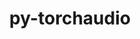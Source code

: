 ---
title: "py-torchaudio"
layout: cache
categories: [package, develop]
meta: {"versions": ["0.13.0", "0.13.1", "0.4.0", "2.0.1", "2.0.2"], "compilers": ["apple-clang@=14.0.0", "gcc@=11.3.0", "gcc@=7.3.1"], "oss": ["amzn2", "ubuntu22.04", "ventura"], "platforms": ["darwin", "linux"], "targets": ["aarch64", "ivybridge", "x86_64_v3", "x86_64_v4"], "stacks": ["ml-darwin-aarch64-mps", "ml-linux-x86_64-cpu", "ml-linux-x86_64-cuda", "root"], "num_specs": 99, "num_specs_by_stack": {"ml-darwin-aarch64-mps": 7, "root": 99, "ml-linux-x86_64-cpu": 29, "ml-linux-x86_64-cuda": 33}}
spec_details: [{"hash": "w42rygi5jsqlakm4fxs3my5dotcpapv6", "compiler": "apple-clang@=14.0.0", "versions": ["2.0.2"], "os": "ventura", "platform": "darwin", "target": "aarch64", "variants": ["build_system=python_pip"], "stacks": ["ml-darwin-aarch64-mps", "root"], "size": "-", "tarball": "https://binaries.spack.io/develop/build_cache/darwin-ventura-aarch64/apple-clang-14.0.0/py-torchaudio-2.0.2/darwin-ventura-aarch64-apple-clang-14.0.0-py-torchaudio-2.0.2-w42rygi5jsqlakm4fxs3my5dotcpapv6.spack"}, {"hash": "aqlf4jc7z5ttncfp44hhexuujib6w2b5", "compiler": "apple-clang@=14.0.0", "versions": ["2.0.2"], "os": "ventura", "platform": "darwin", "target": "aarch64", "variants": ["build_system=python_pip"], "stacks": ["ml-darwin-aarch64-mps", "root"], "size": "-", "tarball": "https://binaries.spack.io/develop/build_cache/darwin-ventura-aarch64/apple-clang-14.0.0/py-torchaudio-2.0.2/darwin-ventura-aarch64-apple-clang-14.0.0-py-torchaudio-2.0.2-aqlf4jc7z5ttncfp44hhexuujib6w2b5.spack"}, {"hash": "b5veknxq3tzdnpooaozzvat25mjduyq6", "compiler": "apple-clang@=14.0.0", "versions": ["2.0.2"], "os": "ventura", "platform": "darwin", "target": "aarch64", "variants": ["build_system=python_pip"], "stacks": ["ml-darwin-aarch64-mps", "root"], "size": "-", "tarball": "https://binaries.spack.io/develop/build_cache/darwin-ventura-aarch64/apple-clang-14.0.0/py-torchaudio-2.0.2/darwin-ventura-aarch64-apple-clang-14.0.0-py-torchaudio-2.0.2-b5veknxq3tzdnpooaozzvat25mjduyq6.spack"}, {"hash": "krt2zbmni6j6wpqp5spzi5haiotta6es", "compiler": "apple-clang@=14.0.0", "versions": ["2.0.2"], "os": "ventura", "platform": "darwin", "target": "aarch64", "variants": ["build_system=python_pip"], "stacks": ["ml-darwin-aarch64-mps", "root"], "size": "-", "tarball": "https://binaries.spack.io/develop/build_cache/darwin-ventura-aarch64/apple-clang-14.0.0/py-torchaudio-2.0.2/darwin-ventura-aarch64-apple-clang-14.0.0-py-torchaudio-2.0.2-krt2zbmni6j6wpqp5spzi5haiotta6es.spack"}, {"hash": "ojbc6vadtgobrqwrtwxp3kt3i752kjsd", "compiler": "apple-clang@=14.0.0", "versions": ["2.0.2"], "os": "ventura", "platform": "darwin", "target": "aarch64", "variants": ["build_system=python_pip"], "stacks": ["ml-darwin-aarch64-mps", "root"], "size": "-", "tarball": "https://binaries.spack.io/develop/build_cache/darwin-ventura-aarch64/apple-clang-14.0.0/py-torchaudio-2.0.2/darwin-ventura-aarch64-apple-clang-14.0.0-py-torchaudio-2.0.2-ojbc6vadtgobrqwrtwxp3kt3i752kjsd.spack"}, {"hash": "vrrmpkvdfvjknr7riedztpmx5p7mgbys", "compiler": "apple-clang@=14.0.0", "versions": ["2.0.2"], "os": "ventura", "platform": "darwin", "target": "aarch64", "variants": ["build_system=python_pip"], "stacks": ["ml-darwin-aarch64-mps", "root"], "size": "-", "tarball": "https://binaries.spack.io/develop/build_cache/darwin-ventura-aarch64/apple-clang-14.0.0/py-torchaudio-2.0.2/darwin-ventura-aarch64-apple-clang-14.0.0-py-torchaudio-2.0.2-vrrmpkvdfvjknr7riedztpmx5p7mgbys.spack"}, {"hash": "tins7nbdoqd4f2cj3bza4skjnitxqjrr", "compiler": "apple-clang@=14.0.0", "versions": ["2.0.2"], "os": "ventura", "platform": "darwin", "target": "aarch64", "variants": ["build_system=python_pip"], "stacks": ["ml-darwin-aarch64-mps", "root"], "size": "-", "tarball": "https://binaries.spack.io/develop/build_cache/darwin-ventura-aarch64/apple-clang-14.0.0/py-torchaudio-2.0.2/darwin-ventura-aarch64-apple-clang-14.0.0-py-torchaudio-2.0.2-tins7nbdoqd4f2cj3bza4skjnitxqjrr.spack"}, {"hash": "soe5bgd2hzmjauc7om5avamjcazuzt3h", "compiler": "gcc@=7.3.1", "versions": ["0.13.0"], "os": "amzn2", "platform": "linux", "target": "ivybridge", "variants": ["build_system=python_pip"], "stacks": ["root"], "size": "-", "tarball": "https://binaries.spack.io/develop/build_cache/linux-amzn2-ivybridge/gcc-7.3.1/py-torchaudio-0.13.0/linux-amzn2-ivybridge-gcc-7.3.1-py-torchaudio-0.13.0-soe5bgd2hzmjauc7om5avamjcazuzt3h.spack"}, {"hash": "thu23yobuerxe3akqiwohudbtdze5zd3", "compiler": "gcc@=7.3.1", "versions": ["0.13.1"], "os": "amzn2", "platform": "linux", "target": "ivybridge", "variants": ["build_system=python_pip"], "stacks": ["root"], "size": "-", "tarball": "https://binaries.spack.io/develop/build_cache/linux-amzn2-ivybridge/gcc-7.3.1/py-torchaudio-0.13.1/linux-amzn2-ivybridge-gcc-7.3.1-py-torchaudio-0.13.1-thu23yobuerxe3akqiwohudbtdze5zd3.spack"}, {"hash": "a6gzngpjhpzpihaibfklnjbwaod3yg3g", "compiler": "gcc@=7.3.1", "versions": ["0.13.1"], "os": "amzn2", "platform": "linux", "target": "ivybridge", "variants": ["build_system=python_pip"], "stacks": ["root"], "size": "-", "tarball": "https://binaries.spack.io/develop/build_cache/linux-amzn2-ivybridge/gcc-7.3.1/py-torchaudio-0.13.1/linux-amzn2-ivybridge-gcc-7.3.1-py-torchaudio-0.13.1-a6gzngpjhpzpihaibfklnjbwaod3yg3g.spack"}, {"hash": "t7ihdm33lveujdltguvuqc3nafudtixw", "compiler": "gcc@=7.3.1", "versions": ["0.13.0"], "os": "amzn2", "platform": "linux", "target": "ivybridge", "variants": ["build_system=python_pip"], "stacks": ["root"], "size": "-", "tarball": "https://binaries.spack.io/develop/build_cache/linux-amzn2-ivybridge/gcc-7.3.1/py-torchaudio-0.13.0/linux-amzn2-ivybridge-gcc-7.3.1-py-torchaudio-0.13.0-t7ihdm33lveujdltguvuqc3nafudtixw.spack"}, {"hash": "4gvr6omqjefmffishhajpguhxtsqurci", "compiler": "gcc@=7.3.1", "versions": ["0.13.0"], "os": "amzn2", "platform": "linux", "target": "ivybridge", "variants": ["build_system=python_pip"], "stacks": ["root"], "size": "-", "tarball": "https://binaries.spack.io/develop/build_cache/linux-amzn2-ivybridge/gcc-7.3.1/py-torchaudio-0.13.0/linux-amzn2-ivybridge-gcc-7.3.1-py-torchaudio-0.13.0-4gvr6omqjefmffishhajpguhxtsqurci.spack"}, {"hash": "i5nwjiviowcmbr76kgnsooyjzviurvzk", "compiler": "gcc@=7.3.1", "versions": ["0.13.1"], "os": "amzn2", "platform": "linux", "target": "ivybridge", "variants": ["build_system=python_pip"], "stacks": ["root"], "size": "-", "tarball": "https://binaries.spack.io/develop/build_cache/linux-amzn2-ivybridge/gcc-7.3.1/py-torchaudio-0.13.1/linux-amzn2-ivybridge-gcc-7.3.1-py-torchaudio-0.13.1-i5nwjiviowcmbr76kgnsooyjzviurvzk.spack"}, {"hash": "k3z5tgwjl2klojkukftl7d6f4urfzovk", "compiler": "gcc@=7.3.1", "versions": ["0.13.1"], "os": "amzn2", "platform": "linux", "target": "ivybridge", "variants": ["build_system=python_pip"], "stacks": ["root"], "size": "-", "tarball": "https://binaries.spack.io/develop/build_cache/linux-amzn2-ivybridge/gcc-7.3.1/py-torchaudio-0.13.1/linux-amzn2-ivybridge-gcc-7.3.1-py-torchaudio-0.13.1-k3z5tgwjl2klojkukftl7d6f4urfzovk.spack"}, {"hash": "jhit4dczuurixdnop2otyjenhtpcr2w7", "compiler": "gcc@=7.3.1", "versions": ["0.13.1"], "os": "amzn2", "platform": "linux", "target": "x86_64_v3", "variants": ["build_system=python_pip"], "stacks": ["root"], "size": "-", "tarball": "https://binaries.spack.io/develop/build_cache/linux-amzn2-x86_64_v3/gcc-7.3.1/py-torchaudio-0.13.1/linux-amzn2-x86_64_v3-gcc-7.3.1-py-torchaudio-0.13.1-jhit4dczuurixdnop2otyjenhtpcr2w7.spack"}, {"hash": "43xngxautbmveno2equnghqzgy2ffile", "compiler": "gcc@=7.3.1", "versions": ["0.4.0"], "os": "amzn2", "platform": "linux", "target": "x86_64_v3", "variants": ["build_system=python_pip"], "stacks": ["root"], "size": "-", "tarball": "https://binaries.spack.io/develop/build_cache/linux-amzn2-x86_64_v3/gcc-7.3.1/py-torchaudio-0.4.0/linux-amzn2-x86_64_v3-gcc-7.3.1-py-torchaudio-0.4.0-43xngxautbmveno2equnghqzgy2ffile.spack"}, {"hash": "6ws4gislu5ft6possqgmkv5xqugpa3c3", "compiler": "gcc@=7.3.1", "versions": ["0.4.0"], "os": "amzn2", "platform": "linux", "target": "x86_64_v3", "variants": ["build_system=python_pip"], "stacks": ["root"], "size": "-", "tarball": "https://binaries.spack.io/develop/build_cache/linux-amzn2-x86_64_v3/gcc-7.3.1/py-torchaudio-0.4.0/linux-amzn2-x86_64_v3-gcc-7.3.1-py-torchaudio-0.4.0-6ws4gislu5ft6possqgmkv5xqugpa3c3.spack"}, {"hash": "3vssmid7vu4rqqgr2miwk66x22ibsv2i", "compiler": "gcc@=7.3.1", "versions": ["0.4.0"], "os": "amzn2", "platform": "linux", "target": "x86_64_v3", "variants": ["build_system=python_pip"], "stacks": ["root"], "size": "-", "tarball": "https://binaries.spack.io/develop/build_cache/linux-amzn2-x86_64_v3/gcc-7.3.1/py-torchaudio-0.4.0/linux-amzn2-x86_64_v3-gcc-7.3.1-py-torchaudio-0.4.0-3vssmid7vu4rqqgr2miwk66x22ibsv2i.spack"}, {"hash": "bbenptoj2td5sd6ypv3rkzdabbmyq3fr", "compiler": "gcc@=7.3.1", "versions": ["0.4.0"], "os": "amzn2", "platform": "linux", "target": "x86_64_v3", "variants": ["build_system=python_pip"], "stacks": ["root"], "size": "-", "tarball": "https://binaries.spack.io/develop/build_cache/linux-amzn2-x86_64_v3/gcc-7.3.1/py-torchaudio-0.4.0/linux-amzn2-x86_64_v3-gcc-7.3.1-py-torchaudio-0.4.0-bbenptoj2td5sd6ypv3rkzdabbmyq3fr.spack"}, {"hash": "dbgybvzkvzhgjaacuxud72kimvvponea", "compiler": "gcc@=7.3.1", "versions": ["0.13.0"], "os": "amzn2", "platform": "linux", "target": "x86_64_v3", "variants": ["build_system=python_pip"], "stacks": ["root"], "size": "-", "tarball": "https://binaries.spack.io/develop/build_cache/linux-amzn2-x86_64_v3/gcc-7.3.1/py-torchaudio-0.13.0/linux-amzn2-x86_64_v3-gcc-7.3.1-py-torchaudio-0.13.0-dbgybvzkvzhgjaacuxud72kimvvponea.spack"}, {"hash": "nmfhctqn6hcqbvfhrqeofugs22rws3s6", "compiler": "gcc@=7.3.1", "versions": ["0.4.0"], "os": "amzn2", "platform": "linux", "target": "x86_64_v3", "variants": [], "stacks": ["root"], "size": "-", "tarball": "https://binaries.spack.io/develop/build_cache/linux-amzn2-x86_64_v3/gcc-7.3.1/py-torchaudio-0.4.0/linux-amzn2-x86_64_v3-gcc-7.3.1-py-torchaudio-0.4.0-nmfhctqn6hcqbvfhrqeofugs22rws3s6.spack"}, {"hash": "eaxrdzv6zriqnjryl3zhl4h2gls5rarz", "compiler": "gcc@=7.3.1", "versions": ["0.13.0"], "os": "amzn2", "platform": "linux", "target": "x86_64_v3", "variants": ["build_system=python_pip"], "stacks": ["root"], "size": "-", "tarball": "https://binaries.spack.io/develop/build_cache/linux-amzn2-x86_64_v3/gcc-7.3.1/py-torchaudio-0.13.0/linux-amzn2-x86_64_v3-gcc-7.3.1-py-torchaudio-0.13.0-eaxrdzv6zriqnjryl3zhl4h2gls5rarz.spack"}, {"hash": "tpj2aut7cuqthwkg4pezb3xh733dey3g", "compiler": "gcc@=7.3.1", "versions": ["0.4.0"], "os": "amzn2", "platform": "linux", "target": "x86_64_v3", "variants": [], "stacks": ["root"], "size": "-", "tarball": "https://binaries.spack.io/develop/build_cache/linux-amzn2-x86_64_v3/gcc-7.3.1/py-torchaudio-0.4.0/linux-amzn2-x86_64_v3-gcc-7.3.1-py-torchaudio-0.4.0-tpj2aut7cuqthwkg4pezb3xh733dey3g.spack"}, {"hash": "o3aqqx6pxlbwrqsengfujcvi3qrkifpi", "compiler": "gcc@=7.3.1", "versions": ["0.13.0"], "os": "amzn2", "platform": "linux", "target": "x86_64_v3", "variants": ["build_system=python_pip"], "stacks": ["root"], "size": "-", "tarball": "https://binaries.spack.io/develop/build_cache/linux-amzn2-x86_64_v3/gcc-7.3.1/py-torchaudio-0.13.0/linux-amzn2-x86_64_v3-gcc-7.3.1-py-torchaudio-0.13.0-o3aqqx6pxlbwrqsengfujcvi3qrkifpi.spack"}, {"hash": "xzhxo6oflotku3j4ncfwa3tmv32h4ijh", "compiler": "gcc@=7.3.1", "versions": ["0.4.0"], "os": "amzn2", "platform": "linux", "target": "x86_64_v3", "variants": ["build_system=python_pip"], "stacks": ["root"], "size": "-", "tarball": "https://binaries.spack.io/develop/build_cache/linux-amzn2-x86_64_v3/gcc-7.3.1/py-torchaudio-0.4.0/linux-amzn2-x86_64_v3-gcc-7.3.1-py-torchaudio-0.4.0-xzhxo6oflotku3j4ncfwa3tmv32h4ijh.spack"}, {"hash": "fpw7b5zbtksh2orignn4cixfx7ybl5l5", "compiler": "gcc@=7.3.1", "versions": ["0.13.0"], "os": "amzn2", "platform": "linux", "target": "x86_64_v3", "variants": ["build_system=python_pip"], "stacks": ["root"], "size": "-", "tarball": "https://binaries.spack.io/develop/build_cache/linux-amzn2-x86_64_v3/gcc-7.3.1/py-torchaudio-0.13.0/linux-amzn2-x86_64_v3-gcc-7.3.1-py-torchaudio-0.13.0-fpw7b5zbtksh2orignn4cixfx7ybl5l5.spack"}, {"hash": "rnob4h2pqj4tzwqe7otj7gsstuf7ucyt", "compiler": "gcc@=7.3.1", "versions": ["0.13.0"], "os": "amzn2", "platform": "linux", "target": "x86_64_v3", "variants": ["build_system=python_pip"], "stacks": ["root"], "size": "-", "tarball": "https://binaries.spack.io/develop/build_cache/linux-amzn2-x86_64_v3/gcc-7.3.1/py-torchaudio-0.13.0/linux-amzn2-x86_64_v3-gcc-7.3.1-py-torchaudio-0.13.0-rnob4h2pqj4tzwqe7otj7gsstuf7ucyt.spack"}, {"hash": "rvfujyyp5n662bhrmh3geca3iqby23kz", "compiler": "gcc@=7.3.1", "versions": ["0.4.0"], "os": "amzn2", "platform": "linux", "target": "x86_64_v3", "variants": ["build_system=python_pip"], "stacks": ["root"], "size": "-", "tarball": "https://binaries.spack.io/develop/build_cache/linux-amzn2-x86_64_v3/gcc-7.3.1/py-torchaudio-0.4.0/linux-amzn2-x86_64_v3-gcc-7.3.1-py-torchaudio-0.4.0-rvfujyyp5n662bhrmh3geca3iqby23kz.spack"}, {"hash": "us4xcjclnguen5yeuziynoohtmou7pts", "compiler": "gcc@=7.3.1", "versions": ["0.13.0"], "os": "amzn2", "platform": "linux", "target": "x86_64_v3", "variants": ["build_system=python_pip"], "stacks": ["root"], "size": "-", "tarball": "https://binaries.spack.io/develop/build_cache/linux-amzn2-x86_64_v3/gcc-7.3.1/py-torchaudio-0.13.0/linux-amzn2-x86_64_v3-gcc-7.3.1-py-torchaudio-0.13.0-us4xcjclnguen5yeuziynoohtmou7pts.spack"}, {"hash": "pfbj73hmgftjzrszl5gkh4md626jxbni", "compiler": "gcc@=7.3.1", "versions": ["0.13.0"], "os": "amzn2", "platform": "linux", "target": "x86_64_v3", "variants": ["build_system=python_pip"], "stacks": ["root"], "size": "-", "tarball": "https://binaries.spack.io/develop/build_cache/linux-amzn2-x86_64_v3/gcc-7.3.1/py-torchaudio-0.13.0/linux-amzn2-x86_64_v3-gcc-7.3.1-py-torchaudio-0.13.0-pfbj73hmgftjzrszl5gkh4md626jxbni.spack"}, {"hash": "aiiq2wbu3rr2zgtbqqp7dlbht5xof6hs", "compiler": "gcc@=7.3.1", "versions": ["0.4.0"], "os": "amzn2", "platform": "linux", "target": "x86_64_v3", "variants": [], "stacks": ["root"], "size": "-", "tarball": "https://binaries.spack.io/develop/build_cache/linux-amzn2-x86_64_v3/gcc-7.3.1/py-torchaudio-0.4.0/linux-amzn2-x86_64_v3-gcc-7.3.1-py-torchaudio-0.4.0-aiiq2wbu3rr2zgtbqqp7dlbht5xof6hs.spack"}, {"hash": "pwenanp7bycpu3p4ea7nm7xvvly6rcew", "compiler": "gcc@=7.3.1", "versions": ["0.13.0"], "os": "amzn2", "platform": "linux", "target": "x86_64_v3", "variants": ["build_system=python_pip"], "stacks": ["root"], "size": "-", "tarball": "https://binaries.spack.io/develop/build_cache/linux-amzn2-x86_64_v3/gcc-7.3.1/py-torchaudio-0.13.0/linux-amzn2-x86_64_v3-gcc-7.3.1-py-torchaudio-0.13.0-pwenanp7bycpu3p4ea7nm7xvvly6rcew.spack"}, {"hash": "lfbvgiluwytfkfxs3bmdlwiputxe2nn6", "compiler": "gcc@=7.3.1", "versions": ["0.13.0"], "os": "amzn2", "platform": "linux", "target": "x86_64_v3", "variants": ["build_system=python_pip"], "stacks": ["root"], "size": "-", "tarball": "https://binaries.spack.io/develop/build_cache/linux-amzn2-x86_64_v3/gcc-7.3.1/py-torchaudio-0.13.0/linux-amzn2-x86_64_v3-gcc-7.3.1-py-torchaudio-0.13.0-lfbvgiluwytfkfxs3bmdlwiputxe2nn6.spack"}, {"hash": "v67ufs3blz5vabvsweaysj3x2t4ggyp3", "compiler": "gcc@=7.3.1", "versions": ["0.13.0"], "os": "amzn2", "platform": "linux", "target": "x86_64_v3", "variants": ["build_system=python_pip"], "stacks": ["root"], "size": "-", "tarball": "https://binaries.spack.io/develop/build_cache/linux-amzn2-x86_64_v3/gcc-7.3.1/py-torchaudio-0.13.0/linux-amzn2-x86_64_v3-gcc-7.3.1-py-torchaudio-0.13.0-v67ufs3blz5vabvsweaysj3x2t4ggyp3.spack"}, {"hash": "pftpmzdykm27d3doescn7qegpn7xlgsr", "compiler": "gcc@=7.3.1", "versions": ["0.13.1"], "os": "amzn2", "platform": "linux", "target": "x86_64_v3", "variants": ["build_system=python_pip"], "stacks": ["root"], "size": "-", "tarball": "https://binaries.spack.io/develop/build_cache/linux-amzn2-x86_64_v3/gcc-7.3.1/py-torchaudio-0.13.1/linux-amzn2-x86_64_v3-gcc-7.3.1-py-torchaudio-0.13.1-pftpmzdykm27d3doescn7qegpn7xlgsr.spack"}, {"hash": "zyrwqtbmps5llk2i2s4msxsa7w2cpgaf", "compiler": "gcc@=7.3.1", "versions": ["0.4.0"], "os": "amzn2", "platform": "linux", "target": "x86_64_v4", "variants": [], "stacks": ["root"], "size": "-", "tarball": "https://binaries.spack.io/develop/build_cache/linux-amzn2-x86_64_v4/gcc-7.3.1/py-torchaudio-0.4.0/linux-amzn2-x86_64_v4-gcc-7.3.1-py-torchaudio-0.4.0-zyrwqtbmps5llk2i2s4msxsa7w2cpgaf.spack"}, {"hash": "j4ylkd2ybucenugvhtj3fmxlyp2r7evw", "compiler": "gcc@=7.3.1", "versions": ["0.4.0"], "os": "amzn2", "platform": "linux", "target": "x86_64_v4", "variants": [], "stacks": ["root"], "size": "-", "tarball": "https://binaries.spack.io/develop/build_cache/linux-amzn2-x86_64_v4/gcc-7.3.1/py-torchaudio-0.4.0/linux-amzn2-x86_64_v4-gcc-7.3.1-py-torchaudio-0.4.0-j4ylkd2ybucenugvhtj3fmxlyp2r7evw.spack"}, {"hash": "e5wsfna4jdwwfasann7bunsusynsv5zy", "compiler": "gcc@=11.3.0", "versions": ["2.0.2"], "os": "ubuntu22.04", "platform": "linux", "target": "x86_64_v3", "variants": ["build_system=python_pip"], "stacks": ["ml-linux-x86_64-cpu", "root"], "size": "-", "tarball": "https://binaries.spack.io/develop/build_cache/linux-ubuntu22.04-x86_64_v3/gcc-11.3.0/py-torchaudio-2.0.2/linux-ubuntu22.04-x86_64_v3-gcc-11.3.0-py-torchaudio-2.0.2-e5wsfna4jdwwfasann7bunsusynsv5zy.spack"}, {"hash": "2ospzx7z4smw23za6w2gmy37cnl3k4vf", "compiler": "gcc@=11.3.0", "versions": ["2.0.2"], "os": "ubuntu22.04", "platform": "linux", "target": "x86_64_v3", "variants": ["build_system=python_pip"], "stacks": ["ml-linux-x86_64-cpu", "root"], "size": "-", "tarball": "https://binaries.spack.io/develop/build_cache/linux-ubuntu22.04-x86_64_v3/gcc-11.3.0/py-torchaudio-2.0.2/linux-ubuntu22.04-x86_64_v3-gcc-11.3.0-py-torchaudio-2.0.2-2ospzx7z4smw23za6w2gmy37cnl3k4vf.spack"}, {"hash": "5664dyfrgotnvwahmypzx2c4xhq6ca4b", "compiler": "gcc@=11.3.0", "versions": ["2.0.2"], "os": "ubuntu22.04", "platform": "linux", "target": "x86_64_v3", "variants": ["build_system=python_pip"], "stacks": ["ml-linux-x86_64-cpu", "root"], "size": "-", "tarball": "https://binaries.spack.io/develop/build_cache/linux-ubuntu22.04-x86_64_v3/gcc-11.3.0/py-torchaudio-2.0.2/linux-ubuntu22.04-x86_64_v3-gcc-11.3.0-py-torchaudio-2.0.2-5664dyfrgotnvwahmypzx2c4xhq6ca4b.spack"}, {"hash": "2eavrqzclmx42ay6ykqax7zswbegu4c4", "compiler": "gcc@=11.3.0", "versions": ["2.0.2"], "os": "ubuntu22.04", "platform": "linux", "target": "x86_64_v3", "variants": ["build_system=python_pip"], "stacks": ["ml-linux-x86_64-cuda", "root"], "size": "-", "tarball": "https://binaries.spack.io/develop/build_cache/linux-ubuntu22.04-x86_64_v3/gcc-11.3.0/py-torchaudio-2.0.2/linux-ubuntu22.04-x86_64_v3-gcc-11.3.0-py-torchaudio-2.0.2-2eavrqzclmx42ay6ykqax7zswbegu4c4.spack"}, {"hash": "6trhvoy356kny2chkrah43jwwp2yije5", "compiler": "gcc@=11.3.0", "versions": ["2.0.1"], "os": "ubuntu22.04", "platform": "linux", "target": "x86_64_v3", "variants": ["build_system=python_pip"], "stacks": ["ml-linux-x86_64-cuda", "root"], "size": "-", "tarball": "https://binaries.spack.io/develop/build_cache/linux-ubuntu22.04-x86_64_v3/gcc-11.3.0/py-torchaudio-2.0.1/linux-ubuntu22.04-x86_64_v3-gcc-11.3.0-py-torchaudio-2.0.1-6trhvoy356kny2chkrah43jwwp2yije5.spack"}, {"hash": "6f6pztdvaewilzhfmoy5dczvon4jv4uz", "compiler": "gcc@=11.3.0", "versions": ["2.0.2"], "os": "ubuntu22.04", "platform": "linux", "target": "x86_64_v3", "variants": ["build_system=python_pip"], "stacks": ["ml-linux-x86_64-cpu", "root"], "size": "-", "tarball": "https://binaries.spack.io/develop/build_cache/linux-ubuntu22.04-x86_64_v3/gcc-11.3.0/py-torchaudio-2.0.2/linux-ubuntu22.04-x86_64_v3-gcc-11.3.0-py-torchaudio-2.0.2-6f6pztdvaewilzhfmoy5dczvon4jv4uz.spack"}, {"hash": "bbee2yz7a7owz7yzvtvqwjid7sj7syhv", "compiler": "gcc@=11.3.0", "versions": ["2.0.1"], "os": "ubuntu22.04", "platform": "linux", "target": "x86_64_v3", "variants": ["build_system=python_pip"], "stacks": ["ml-linux-x86_64-cpu", "root"], "size": "-", "tarball": "https://binaries.spack.io/develop/build_cache/linux-ubuntu22.04-x86_64_v3/gcc-11.3.0/py-torchaudio-2.0.1/linux-ubuntu22.04-x86_64_v3-gcc-11.3.0-py-torchaudio-2.0.1-bbee2yz7a7owz7yzvtvqwjid7sj7syhv.spack"}, {"hash": "i24xe2su5exws3pp7ch3gjetsyn6zhhl", "compiler": "gcc@=11.3.0", "versions": ["2.0.1"], "os": "ubuntu22.04", "platform": "linux", "target": "x86_64_v3", "variants": ["build_system=python_pip"], "stacks": ["ml-linux-x86_64-cpu", "root"], "size": "-", "tarball": "https://binaries.spack.io/develop/build_cache/linux-ubuntu22.04-x86_64_v3/gcc-11.3.0/py-torchaudio-2.0.1/linux-ubuntu22.04-x86_64_v3-gcc-11.3.0-py-torchaudio-2.0.1-i24xe2su5exws3pp7ch3gjetsyn6zhhl.spack"}, {"hash": "4qcjlirspjemzwzuvf2uw4bpbjxod66w", "compiler": "gcc@=11.3.0", "versions": ["2.0.1"], "os": "ubuntu22.04", "platform": "linux", "target": "x86_64_v3", "variants": ["build_system=python_pip"], "stacks": ["ml-linux-x86_64-cuda", "root"], "size": "-", "tarball": "https://binaries.spack.io/develop/build_cache/linux-ubuntu22.04-x86_64_v3/gcc-11.3.0/py-torchaudio-2.0.1/linux-ubuntu22.04-x86_64_v3-gcc-11.3.0-py-torchaudio-2.0.1-4qcjlirspjemzwzuvf2uw4bpbjxod66w.spack"}, {"hash": "5fwxw5pjcq6seklkflo5oidahskn6tp4", "compiler": "gcc@=11.3.0", "versions": ["2.0.2"], "os": "ubuntu22.04", "platform": "linux", "target": "x86_64_v3", "variants": ["build_system=python_pip"], "stacks": ["ml-linux-x86_64-cuda", "root"], "size": "-", "tarball": "https://binaries.spack.io/develop/build_cache/linux-ubuntu22.04-x86_64_v3/gcc-11.3.0/py-torchaudio-2.0.2/linux-ubuntu22.04-x86_64_v3-gcc-11.3.0-py-torchaudio-2.0.2-5fwxw5pjcq6seklkflo5oidahskn6tp4.spack"}, {"hash": "d7alfceldptfrnpiqmx43lteaumgdoey", "compiler": "gcc@=11.3.0", "versions": ["2.0.1"], "os": "ubuntu22.04", "platform": "linux", "target": "x86_64_v3", "variants": ["build_system=python_pip"], "stacks": ["ml-linux-x86_64-cpu", "root"], "size": "-", "tarball": "https://binaries.spack.io/develop/build_cache/linux-ubuntu22.04-x86_64_v3/gcc-11.3.0/py-torchaudio-2.0.1/linux-ubuntu22.04-x86_64_v3-gcc-11.3.0-py-torchaudio-2.0.1-d7alfceldptfrnpiqmx43lteaumgdoey.spack"}, {"hash": "4n4inlueiwxmgx27irinlvmjta3no6p3", "compiler": "gcc@=11.3.0", "versions": ["2.0.2"], "os": "ubuntu22.04", "platform": "linux", "target": "x86_64_v3", "variants": ["build_system=python_pip"], "stacks": ["ml-linux-x86_64-cuda", "root"], "size": "-", "tarball": "https://binaries.spack.io/develop/build_cache/linux-ubuntu22.04-x86_64_v3/gcc-11.3.0/py-torchaudio-2.0.2/linux-ubuntu22.04-x86_64_v3-gcc-11.3.0-py-torchaudio-2.0.2-4n4inlueiwxmgx27irinlvmjta3no6p3.spack"}, {"hash": "dej6ppna7apndhdrvz25vqfirhbnlddq", "compiler": "gcc@=11.3.0", "versions": ["2.0.1"], "os": "ubuntu22.04", "platform": "linux", "target": "x86_64_v3", "variants": ["build_system=python_pip"], "stacks": ["ml-linux-x86_64-cpu", "root"], "size": "-", "tarball": "https://binaries.spack.io/develop/build_cache/linux-ubuntu22.04-x86_64_v3/gcc-11.3.0/py-torchaudio-2.0.1/linux-ubuntu22.04-x86_64_v3-gcc-11.3.0-py-torchaudio-2.0.1-dej6ppna7apndhdrvz25vqfirhbnlddq.spack"}, {"hash": "6wmr766spa36nns2h2nwzl4zoxzyso67", "compiler": "gcc@=11.3.0", "versions": ["2.0.2"], "os": "ubuntu22.04", "platform": "linux", "target": "x86_64_v3", "variants": ["build_system=python_pip"], "stacks": ["ml-linux-x86_64-cuda", "root"], "size": "-", "tarball": "https://binaries.spack.io/develop/build_cache/linux-ubuntu22.04-x86_64_v3/gcc-11.3.0/py-torchaudio-2.0.2/linux-ubuntu22.04-x86_64_v3-gcc-11.3.0-py-torchaudio-2.0.2-6wmr766spa36nns2h2nwzl4zoxzyso67.spack"}, {"hash": "m2uslm25s7ldahjcmngluyha6l6clqah", "compiler": "gcc@=11.3.0", "versions": ["2.0.1"], "os": "ubuntu22.04", "platform": "linux", "target": "x86_64_v3", "variants": ["build_system=python_pip"], "stacks": ["ml-linux-x86_64-cuda", "root"], "size": "-", "tarball": "https://binaries.spack.io/develop/build_cache/linux-ubuntu22.04-x86_64_v3/gcc-11.3.0/py-torchaudio-2.0.1/linux-ubuntu22.04-x86_64_v3-gcc-11.3.0-py-torchaudio-2.0.1-m2uslm25s7ldahjcmngluyha6l6clqah.spack"}, {"hash": "4tmz7pyjxqufa4sz7fl6tt66mgzcn7yn", "compiler": "gcc@=11.3.0", "versions": ["2.0.2"], "os": "ubuntu22.04", "platform": "linux", "target": "x86_64_v3", "variants": ["build_system=python_pip"], "stacks": ["ml-linux-x86_64-cuda", "root"], "size": "-", "tarball": "https://binaries.spack.io/develop/build_cache/linux-ubuntu22.04-x86_64_v3/gcc-11.3.0/py-torchaudio-2.0.2/linux-ubuntu22.04-x86_64_v3-gcc-11.3.0-py-torchaudio-2.0.2-4tmz7pyjxqufa4sz7fl6tt66mgzcn7yn.spack"}, {"hash": "bdnwelel7aqrsimztmtfmf46qolpoq42", "compiler": "gcc@=11.3.0", "versions": ["2.0.2"], "os": "ubuntu22.04", "platform": "linux", "target": "x86_64_v3", "variants": ["build_system=python_pip"], "stacks": ["ml-linux-x86_64-cuda", "root"], "size": "-", "tarball": "https://binaries.spack.io/develop/build_cache/linux-ubuntu22.04-x86_64_v3/gcc-11.3.0/py-torchaudio-2.0.2/linux-ubuntu22.04-x86_64_v3-gcc-11.3.0-py-torchaudio-2.0.2-bdnwelel7aqrsimztmtfmf46qolpoq42.spack"}, {"hash": "gvjifsssiqhlksu5r6fx5nkg5nls3gqr", "compiler": "gcc@=11.3.0", "versions": ["2.0.1"], "os": "ubuntu22.04", "platform": "linux", "target": "x86_64_v3", "variants": ["build_system=python_pip"], "stacks": ["ml-linux-x86_64-cuda", "root"], "size": "-", "tarball": "https://binaries.spack.io/develop/build_cache/linux-ubuntu22.04-x86_64_v3/gcc-11.3.0/py-torchaudio-2.0.1/linux-ubuntu22.04-x86_64_v3-gcc-11.3.0-py-torchaudio-2.0.1-gvjifsssiqhlksu5r6fx5nkg5nls3gqr.spack"}, {"hash": "e65lmmxlqxpkuj3zpqhd2dx6sg7j4osu", "compiler": "gcc@=11.3.0", "versions": ["2.0.2"], "os": "ubuntu22.04", "platform": "linux", "target": "x86_64_v3", "variants": ["build_system=python_pip"], "stacks": ["ml-linux-x86_64-cpu", "root"], "size": "-", "tarball": "https://binaries.spack.io/develop/build_cache/linux-ubuntu22.04-x86_64_v3/gcc-11.3.0/py-torchaudio-2.0.2/linux-ubuntu22.04-x86_64_v3-gcc-11.3.0-py-torchaudio-2.0.2-e65lmmxlqxpkuj3zpqhd2dx6sg7j4osu.spack"}, {"hash": "6zqwqyzh2fqfep24dpjsndfphutipbts", "compiler": "gcc@=11.3.0", "versions": ["2.0.1"], "os": "ubuntu22.04", "platform": "linux", "target": "x86_64_v3", "variants": ["build_system=python_pip"], "stacks": ["ml-linux-x86_64-cuda", "root"], "size": "-", "tarball": "https://binaries.spack.io/develop/build_cache/linux-ubuntu22.04-x86_64_v3/gcc-11.3.0/py-torchaudio-2.0.1/linux-ubuntu22.04-x86_64_v3-gcc-11.3.0-py-torchaudio-2.0.1-6zqwqyzh2fqfep24dpjsndfphutipbts.spack"}, {"hash": "biy2l2cehil2yf3jhd6ixzil77birsqk", "compiler": "gcc@=11.3.0", "versions": ["2.0.2"], "os": "ubuntu22.04", "platform": "linux", "target": "x86_64_v3", "variants": ["build_system=python_pip"], "stacks": ["ml-linux-x86_64-cpu", "root"], "size": "-", "tarball": "https://binaries.spack.io/develop/build_cache/linux-ubuntu22.04-x86_64_v3/gcc-11.3.0/py-torchaudio-2.0.2/linux-ubuntu22.04-x86_64_v3-gcc-11.3.0-py-torchaudio-2.0.2-biy2l2cehil2yf3jhd6ixzil77birsqk.spack"}, {"hash": "pcs56ddd5k5uewgiqji4s653pnti6zis", "compiler": "gcc@=11.3.0", "versions": ["2.0.1"], "os": "ubuntu22.04", "platform": "linux", "target": "x86_64_v3", "variants": ["build_system=python_pip"], "stacks": ["ml-linux-x86_64-cpu", "root"], "size": "-", "tarball": "https://binaries.spack.io/develop/build_cache/linux-ubuntu22.04-x86_64_v3/gcc-11.3.0/py-torchaudio-2.0.1/linux-ubuntu22.04-x86_64_v3-gcc-11.3.0-py-torchaudio-2.0.1-pcs56ddd5k5uewgiqji4s653pnti6zis.spack"}, {"hash": "blnmvpw6sbrkcm4yfc2hwgnvshyb6xbq", "compiler": "gcc@=11.3.0", "versions": ["2.0.2"], "os": "ubuntu22.04", "platform": "linux", "target": "x86_64_v3", "variants": ["build_system=python_pip"], "stacks": ["ml-linux-x86_64-cpu", "root"], "size": "-", "tarball": "https://binaries.spack.io/develop/build_cache/linux-ubuntu22.04-x86_64_v3/gcc-11.3.0/py-torchaudio-2.0.2/linux-ubuntu22.04-x86_64_v3-gcc-11.3.0-py-torchaudio-2.0.2-blnmvpw6sbrkcm4yfc2hwgnvshyb6xbq.spack"}, {"hash": "yalqgagazqaneol7jbyuwbqb7g56ubyh", "compiler": "gcc@=11.3.0", "versions": ["2.0.1"], "os": "ubuntu22.04", "platform": "linux", "target": "x86_64_v3", "variants": ["build_system=python_pip"], "stacks": ["ml-linux-x86_64-cpu", "root"], "size": "-", "tarball": "https://binaries.spack.io/develop/build_cache/linux-ubuntu22.04-x86_64_v3/gcc-11.3.0/py-torchaudio-2.0.1/linux-ubuntu22.04-x86_64_v3-gcc-11.3.0-py-torchaudio-2.0.1-yalqgagazqaneol7jbyuwbqb7g56ubyh.spack"}, {"hash": "y4bpntstc5frz5moxcjdv7z32sovadvl", "compiler": "gcc@=11.3.0", "versions": ["2.0.2"], "os": "ubuntu22.04", "platform": "linux", "target": "x86_64_v3", "variants": ["build_system=python_pip"], "stacks": ["ml-linux-x86_64-cpu", "root"], "size": "-", "tarball": "https://binaries.spack.io/develop/build_cache/linux-ubuntu22.04-x86_64_v3/gcc-11.3.0/py-torchaudio-2.0.2/linux-ubuntu22.04-x86_64_v3-gcc-11.3.0-py-torchaudio-2.0.2-y4bpntstc5frz5moxcjdv7z32sovadvl.spack"}, {"hash": "ryxaumsw7vc2fqbvmsgo73yuhxn7fipy", "compiler": "gcc@=11.3.0", "versions": ["2.0.1"], "os": "ubuntu22.04", "platform": "linux", "target": "x86_64_v3", "variants": ["build_system=python_pip"], "stacks": ["ml-linux-x86_64-cuda", "root"], "size": "-", "tarball": "https://binaries.spack.io/develop/build_cache/linux-ubuntu22.04-x86_64_v3/gcc-11.3.0/py-torchaudio-2.0.1/linux-ubuntu22.04-x86_64_v3-gcc-11.3.0-py-torchaudio-2.0.1-ryxaumsw7vc2fqbvmsgo73yuhxn7fipy.spack"}, {"hash": "fonz3ubkw4lzbsowqfz73b7ppverx2bb", "compiler": "gcc@=11.3.0", "versions": ["2.0.2"], "os": "ubuntu22.04", "platform": "linux", "target": "x86_64_v3", "variants": ["build_system=python_pip"], "stacks": ["ml-linux-x86_64-cpu", "root"], "size": "-", "tarball": "https://binaries.spack.io/develop/build_cache/linux-ubuntu22.04-x86_64_v3/gcc-11.3.0/py-torchaudio-2.0.2/linux-ubuntu22.04-x86_64_v3-gcc-11.3.0-py-torchaudio-2.0.2-fonz3ubkw4lzbsowqfz73b7ppverx2bb.spack"}, {"hash": "x4dpx7mh4kwpbobs7kafmhnuzcjxl4p5", "compiler": "gcc@=11.3.0", "versions": ["2.0.1"], "os": "ubuntu22.04", "platform": "linux", "target": "x86_64_v3", "variants": ["build_system=python_pip"], "stacks": ["ml-linux-x86_64-cuda", "root"], "size": "-", "tarball": "https://binaries.spack.io/develop/build_cache/linux-ubuntu22.04-x86_64_v3/gcc-11.3.0/py-torchaudio-2.0.1/linux-ubuntu22.04-x86_64_v3-gcc-11.3.0-py-torchaudio-2.0.1-x4dpx7mh4kwpbobs7kafmhnuzcjxl4p5.spack"}, {"hash": "znwbmnr73yv7ksttx4rncn5regiwwygu", "compiler": "gcc@=11.3.0", "versions": ["2.0.1"], "os": "ubuntu22.04", "platform": "linux", "target": "x86_64_v3", "variants": ["build_system=python_pip"], "stacks": ["ml-linux-x86_64-cuda", "root"], "size": "-", "tarball": "https://binaries.spack.io/develop/build_cache/linux-ubuntu22.04-x86_64_v3/gcc-11.3.0/py-torchaudio-2.0.1/linux-ubuntu22.04-x86_64_v3-gcc-11.3.0-py-torchaudio-2.0.1-znwbmnr73yv7ksttx4rncn5regiwwygu.spack"}, {"hash": "7ibbqf3c7dtmwlljvp6zhjntez5xzqiu", "compiler": "gcc@=11.3.0", "versions": ["2.0.2"], "os": "ubuntu22.04", "platform": "linux", "target": "x86_64_v3", "variants": ["build_system=python_pip"], "stacks": ["ml-linux-x86_64-cuda", "root"], "size": "-", "tarball": "https://binaries.spack.io/develop/build_cache/linux-ubuntu22.04-x86_64_v3/gcc-11.3.0/py-torchaudio-2.0.2/linux-ubuntu22.04-x86_64_v3-gcc-11.3.0-py-torchaudio-2.0.2-7ibbqf3c7dtmwlljvp6zhjntez5xzqiu.spack"}, {"hash": "ow3lay4yzlnyrpx3vidte3kavurkc6lz", "compiler": "gcc@=11.3.0", "versions": ["2.0.2"], "os": "ubuntu22.04", "platform": "linux", "target": "x86_64_v3", "variants": ["build_system=python_pip"], "stacks": ["ml-linux-x86_64-cuda", "root"], "size": "-", "tarball": "https://binaries.spack.io/develop/build_cache/linux-ubuntu22.04-x86_64_v3/gcc-11.3.0/py-torchaudio-2.0.2/linux-ubuntu22.04-x86_64_v3-gcc-11.3.0-py-torchaudio-2.0.2-ow3lay4yzlnyrpx3vidte3kavurkc6lz.spack"}, {"hash": "a7lwm22m4uzfqqeniqpwoa5otyy5zb6i", "compiler": "gcc@=11.3.0", "versions": ["2.0.2"], "os": "ubuntu22.04", "platform": "linux", "target": "x86_64_v3", "variants": ["build_system=python_pip"], "stacks": ["ml-linux-x86_64-cpu", "root"], "size": "-", "tarball": "https://binaries.spack.io/develop/build_cache/linux-ubuntu22.04-x86_64_v3/gcc-11.3.0/py-torchaudio-2.0.2/linux-ubuntu22.04-x86_64_v3-gcc-11.3.0-py-torchaudio-2.0.2-a7lwm22m4uzfqqeniqpwoa5otyy5zb6i.spack"}, {"hash": "sghfajxswao6pyzxuivvx2utu3nltgtk", "compiler": "gcc@=11.3.0", "versions": ["2.0.2"], "os": "ubuntu22.04", "platform": "linux", "target": "x86_64_v3", "variants": ["build_system=python_pip"], "stacks": ["ml-linux-x86_64-cpu", "root"], "size": "-", "tarball": "https://binaries.spack.io/develop/build_cache/linux-ubuntu22.04-x86_64_v3/gcc-11.3.0/py-torchaudio-2.0.2/linux-ubuntu22.04-x86_64_v3-gcc-11.3.0-py-torchaudio-2.0.2-sghfajxswao6pyzxuivvx2utu3nltgtk.spack"}, {"hash": "fkj3s4pbyznwjijcnohupq6uclyitjzh", "compiler": "gcc@=11.3.0", "versions": ["2.0.2"], "os": "ubuntu22.04", "platform": "linux", "target": "x86_64_v3", "variants": ["build_system=python_pip"], "stacks": ["ml-linux-x86_64-cpu", "root"], "size": "-", "tarball": "https://binaries.spack.io/develop/build_cache/linux-ubuntu22.04-x86_64_v3/gcc-11.3.0/py-torchaudio-2.0.2/linux-ubuntu22.04-x86_64_v3-gcc-11.3.0-py-torchaudio-2.0.2-fkj3s4pbyznwjijcnohupq6uclyitjzh.spack"}, {"hash": "pj4va76b7tg6bt52adjtbdb2mo5zj7qq", "compiler": "gcc@=11.3.0", "versions": ["2.0.2"], "os": "ubuntu22.04", "platform": "linux", "target": "x86_64_v3", "variants": ["build_system=python_pip"], "stacks": ["ml-linux-x86_64-cpu", "root"], "size": "-", "tarball": "https://binaries.spack.io/develop/build_cache/linux-ubuntu22.04-x86_64_v3/gcc-11.3.0/py-torchaudio-2.0.2/linux-ubuntu22.04-x86_64_v3-gcc-11.3.0-py-torchaudio-2.0.2-pj4va76b7tg6bt52adjtbdb2mo5zj7qq.spack"}, {"hash": "fwvpvoio6mbssm4ipttrbdfd3rlvqi7r", "compiler": "gcc@=11.3.0", "versions": ["2.0.2"], "os": "ubuntu22.04", "platform": "linux", "target": "x86_64_v3", "variants": ["build_system=python_pip"], "stacks": ["ml-linux-x86_64-cuda", "root"], "size": "-", "tarball": "https://binaries.spack.io/develop/build_cache/linux-ubuntu22.04-x86_64_v3/gcc-11.3.0/py-torchaudio-2.0.2/linux-ubuntu22.04-x86_64_v3-gcc-11.3.0-py-torchaudio-2.0.2-fwvpvoio6mbssm4ipttrbdfd3rlvqi7r.spack"}, {"hash": "tcgq6dptgxkq6vt3ndcgtbwhcsmpdld2", "compiler": "gcc@=11.3.0", "versions": ["2.0.2"], "os": "ubuntu22.04", "platform": "linux", "target": "x86_64_v3", "variants": ["build_system=python_pip"], "stacks": ["ml-linux-x86_64-cpu", "root"], "size": "-", "tarball": "https://binaries.spack.io/develop/build_cache/linux-ubuntu22.04-x86_64_v3/gcc-11.3.0/py-torchaudio-2.0.2/linux-ubuntu22.04-x86_64_v3-gcc-11.3.0-py-torchaudio-2.0.2-tcgq6dptgxkq6vt3ndcgtbwhcsmpdld2.spack"}, {"hash": "ibqljm2p3txifym6wfrbwznarhtvgk74", "compiler": "gcc@=11.3.0", "versions": ["2.0.2"], "os": "ubuntu22.04", "platform": "linux", "target": "x86_64_v3", "variants": ["build_system=python_pip"], "stacks": ["ml-linux-x86_64-cuda", "root"], "size": "-", "tarball": "https://binaries.spack.io/develop/build_cache/linux-ubuntu22.04-x86_64_v3/gcc-11.3.0/py-torchaudio-2.0.2/linux-ubuntu22.04-x86_64_v3-gcc-11.3.0-py-torchaudio-2.0.2-ibqljm2p3txifym6wfrbwznarhtvgk74.spack"}, {"hash": "neyqwj3ejnlviahgzphyt42gmgv3dlou", "compiler": "gcc@=11.3.0", "versions": ["2.0.2"], "os": "ubuntu22.04", "platform": "linux", "target": "x86_64_v3", "variants": ["build_system=python_pip"], "stacks": ["ml-linux-x86_64-cuda", "root"], "size": "-", "tarball": "https://binaries.spack.io/develop/build_cache/linux-ubuntu22.04-x86_64_v3/gcc-11.3.0/py-torchaudio-2.0.2/linux-ubuntu22.04-x86_64_v3-gcc-11.3.0-py-torchaudio-2.0.2-neyqwj3ejnlviahgzphyt42gmgv3dlou.spack"}, {"hash": "fv3pafxulfkordz7rtfqtr55kbtbpqdp", "compiler": "gcc@=11.3.0", "versions": ["2.0.2"], "os": "ubuntu22.04", "platform": "linux", "target": "x86_64_v3", "variants": ["build_system=python_pip"], "stacks": ["ml-linux-x86_64-cpu", "root"], "size": "-", "tarball": "https://binaries.spack.io/develop/build_cache/linux-ubuntu22.04-x86_64_v3/gcc-11.3.0/py-torchaudio-2.0.2/linux-ubuntu22.04-x86_64_v3-gcc-11.3.0-py-torchaudio-2.0.2-fv3pafxulfkordz7rtfqtr55kbtbpqdp.spack"}, {"hash": "qiuma75blkdjnwernzb257uyrnmxrvpc", "compiler": "gcc@=11.3.0", "versions": ["2.0.2"], "os": "ubuntu22.04", "platform": "linux", "target": "x86_64_v3", "variants": ["build_system=python_pip"], "stacks": ["ml-linux-x86_64-cuda", "root"], "size": "-", "tarball": "https://binaries.spack.io/develop/build_cache/linux-ubuntu22.04-x86_64_v3/gcc-11.3.0/py-torchaudio-2.0.2/linux-ubuntu22.04-x86_64_v3-gcc-11.3.0-py-torchaudio-2.0.2-qiuma75blkdjnwernzb257uyrnmxrvpc.spack"}, {"hash": "jbii2xrfxwae5ss5fzgkp5biotortaox", "compiler": "gcc@=11.3.0", "versions": ["2.0.2"], "os": "ubuntu22.04", "platform": "linux", "target": "x86_64_v3", "variants": ["build_system=python_pip"], "stacks": ["ml-linux-x86_64-cpu", "root"], "size": "-", "tarball": "https://binaries.spack.io/develop/build_cache/linux-ubuntu22.04-x86_64_v3/gcc-11.3.0/py-torchaudio-2.0.2/linux-ubuntu22.04-x86_64_v3-gcc-11.3.0-py-torchaudio-2.0.2-jbii2xrfxwae5ss5fzgkp5biotortaox.spack"}, {"hash": "unfzr3x6sp5sceftmatinxhuzgw5xlsb", "compiler": "gcc@=11.3.0", "versions": ["2.0.2"], "os": "ubuntu22.04", "platform": "linux", "target": "x86_64_v3", "variants": ["build_system=python_pip"], "stacks": ["ml-linux-x86_64-cuda", "root"], "size": "-", "tarball": "https://binaries.spack.io/develop/build_cache/linux-ubuntu22.04-x86_64_v3/gcc-11.3.0/py-torchaudio-2.0.2/linux-ubuntu22.04-x86_64_v3-gcc-11.3.0-py-torchaudio-2.0.2-unfzr3x6sp5sceftmatinxhuzgw5xlsb.spack"}, {"hash": "k2cuwgbkuswyd2fahj2ixjj2zm4d54y7", "compiler": "gcc@=11.3.0", "versions": ["2.0.2"], "os": "ubuntu22.04", "platform": "linux", "target": "x86_64_v3", "variants": ["build_system=python_pip"], "stacks": ["ml-linux-x86_64-cuda", "root"], "size": "-", "tarball": "https://binaries.spack.io/develop/build_cache/linux-ubuntu22.04-x86_64_v3/gcc-11.3.0/py-torchaudio-2.0.2/linux-ubuntu22.04-x86_64_v3-gcc-11.3.0-py-torchaudio-2.0.2-k2cuwgbkuswyd2fahj2ixjj2zm4d54y7.spack"}, {"hash": "vqmxiukzroiz77gx2nwxoepfvlnwifmr", "compiler": "gcc@=11.3.0", "versions": ["2.0.2"], "os": "ubuntu22.04", "platform": "linux", "target": "x86_64_v3", "variants": ["build_system=python_pip"], "stacks": ["ml-linux-x86_64-cpu", "root"], "size": "-", "tarball": "https://binaries.spack.io/develop/build_cache/linux-ubuntu22.04-x86_64_v3/gcc-11.3.0/py-torchaudio-2.0.2/linux-ubuntu22.04-x86_64_v3-gcc-11.3.0-py-torchaudio-2.0.2-vqmxiukzroiz77gx2nwxoepfvlnwifmr.spack"}, {"hash": "lkpq5r2llshtteolsihxsfi4jvvaorgk", "compiler": "gcc@=11.3.0", "versions": ["2.0.2"], "os": "ubuntu22.04", "platform": "linux", "target": "x86_64_v3", "variants": ["build_system=python_pip"], "stacks": ["ml-linux-x86_64-cuda", "root"], "size": "-", "tarball": "https://binaries.spack.io/develop/build_cache/linux-ubuntu22.04-x86_64_v3/gcc-11.3.0/py-torchaudio-2.0.2/linux-ubuntu22.04-x86_64_v3-gcc-11.3.0-py-torchaudio-2.0.2-lkpq5r2llshtteolsihxsfi4jvvaorgk.spack"}, {"hash": "yryzfxrnsd6vyvignfjxqdqqvouhbglu", "compiler": "gcc@=11.3.0", "versions": ["2.0.2"], "os": "ubuntu22.04", "platform": "linux", "target": "x86_64_v3", "variants": ["build_system=python_pip"], "stacks": ["ml-linux-x86_64-cpu", "root"], "size": "-", "tarball": "https://binaries.spack.io/develop/build_cache/linux-ubuntu22.04-x86_64_v3/gcc-11.3.0/py-torchaudio-2.0.2/linux-ubuntu22.04-x86_64_v3-gcc-11.3.0-py-torchaudio-2.0.2-yryzfxrnsd6vyvignfjxqdqqvouhbglu.spack"}, {"hash": "k3ottsjpf6m7gdxaocrkn7k3g2ltotyg", "compiler": "gcc@=11.3.0", "versions": ["2.0.2"], "os": "ubuntu22.04", "platform": "linux", "target": "x86_64_v3", "variants": ["build_system=python_pip"], "stacks": ["ml-linux-x86_64-cuda", "root"], "size": "-", "tarball": "https://binaries.spack.io/develop/build_cache/linux-ubuntu22.04-x86_64_v3/gcc-11.3.0/py-torchaudio-2.0.2/linux-ubuntu22.04-x86_64_v3-gcc-11.3.0-py-torchaudio-2.0.2-k3ottsjpf6m7gdxaocrkn7k3g2ltotyg.spack"}, {"hash": "tim3vaa3qrq7gejyhi3ek2wyw7ah6saz", "compiler": "gcc@=11.3.0", "versions": ["2.0.2"], "os": "ubuntu22.04", "platform": "linux", "target": "x86_64_v3", "variants": ["build_system=python_pip"], "stacks": ["ml-linux-x86_64-cuda", "root"], "size": "-", "tarball": "https://binaries.spack.io/develop/build_cache/linux-ubuntu22.04-x86_64_v3/gcc-11.3.0/py-torchaudio-2.0.2/linux-ubuntu22.04-x86_64_v3-gcc-11.3.0-py-torchaudio-2.0.2-tim3vaa3qrq7gejyhi3ek2wyw7ah6saz.spack"}, {"hash": "mjiuvyh7yizjnf6lqe7zjrz4u4m5tiqv", "compiler": "gcc@=11.3.0", "versions": ["2.0.2"], "os": "ubuntu22.04", "platform": "linux", "target": "x86_64_v3", "variants": ["build_system=python_pip"], "stacks": ["ml-linux-x86_64-cuda", "root"], "size": "-", "tarball": "https://binaries.spack.io/develop/build_cache/linux-ubuntu22.04-x86_64_v3/gcc-11.3.0/py-torchaudio-2.0.2/linux-ubuntu22.04-x86_64_v3-gcc-11.3.0-py-torchaudio-2.0.2-mjiuvyh7yizjnf6lqe7zjrz4u4m5tiqv.spack"}, {"hash": "zvwjjgkwm35ulo43xycqrwueqjuqn6c7", "compiler": "gcc@=11.3.0", "versions": ["2.0.2"], "os": "ubuntu22.04", "platform": "linux", "target": "x86_64_v3", "variants": ["build_system=python_pip"], "stacks": ["ml-linux-x86_64-cuda", "root"], "size": "-", "tarball": "https://binaries.spack.io/develop/build_cache/linux-ubuntu22.04-x86_64_v3/gcc-11.3.0/py-torchaudio-2.0.2/linux-ubuntu22.04-x86_64_v3-gcc-11.3.0-py-torchaudio-2.0.2-zvwjjgkwm35ulo43xycqrwueqjuqn6c7.spack"}, {"hash": "l2mjkqrr5ey7dtu2brdiel7aff2znifg", "compiler": "gcc@=11.3.0", "versions": ["2.0.2"], "os": "ubuntu22.04", "platform": "linux", "target": "x86_64_v3", "variants": ["build_system=python_pip"], "stacks": ["ml-linux-x86_64-cpu", "root"], "size": "-", "tarball": "https://binaries.spack.io/develop/build_cache/linux-ubuntu22.04-x86_64_v3/gcc-11.3.0/py-torchaudio-2.0.2/linux-ubuntu22.04-x86_64_v3-gcc-11.3.0-py-torchaudio-2.0.2-l2mjkqrr5ey7dtu2brdiel7aff2znifg.spack"}, {"hash": "u5leesve5brovgyyw5pele3o5k53vh75", "compiler": "gcc@=11.3.0", "versions": ["2.0.2"], "os": "ubuntu22.04", "platform": "linux", "target": "x86_64_v3", "variants": ["build_system=python_pip"], "stacks": ["ml-linux-x86_64-cuda", "root"], "size": "-", "tarball": "https://binaries.spack.io/develop/build_cache/linux-ubuntu22.04-x86_64_v3/gcc-11.3.0/py-torchaudio-2.0.2/linux-ubuntu22.04-x86_64_v3-gcc-11.3.0-py-torchaudio-2.0.2-u5leesve5brovgyyw5pele3o5k53vh75.spack"}, {"hash": "l2vy7uegjjz2swigyhferh24mdl2xdbx", "compiler": "gcc@=11.3.0", "versions": ["2.0.2"], "os": "ubuntu22.04", "platform": "linux", "target": "x86_64_v3", "variants": ["build_system=python_pip"], "stacks": ["ml-linux-x86_64-cuda", "root"], "size": "-", "tarball": "https://binaries.spack.io/develop/build_cache/linux-ubuntu22.04-x86_64_v3/gcc-11.3.0/py-torchaudio-2.0.2/linux-ubuntu22.04-x86_64_v3-gcc-11.3.0-py-torchaudio-2.0.2-l2vy7uegjjz2swigyhferh24mdl2xdbx.spack"}, {"hash": "vvwblcrzrhcf6kou7kyeekqavvdcphh2", "compiler": "gcc@=11.3.0", "versions": ["2.0.2"], "os": "ubuntu22.04", "platform": "linux", "target": "x86_64_v3", "variants": ["build_system=python_pip"], "stacks": ["ml-linux-x86_64-cpu", "root"], "size": "-", "tarball": "https://binaries.spack.io/develop/build_cache/linux-ubuntu22.04-x86_64_v3/gcc-11.3.0/py-torchaudio-2.0.2/linux-ubuntu22.04-x86_64_v3-gcc-11.3.0-py-torchaudio-2.0.2-vvwblcrzrhcf6kou7kyeekqavvdcphh2.spack"}, {"hash": "rdqjcduvovlpno4lt2neropziaojjewc", "compiler": "gcc@=11.3.0", "versions": ["2.0.2"], "os": "ubuntu22.04", "platform": "linux", "target": "x86_64_v3", "variants": ["build_system=python_pip"], "stacks": ["ml-linux-x86_64-cpu", "root"], "size": "-", "tarball": "https://binaries.spack.io/develop/build_cache/linux-ubuntu22.04-x86_64_v3/gcc-11.3.0/py-torchaudio-2.0.2/linux-ubuntu22.04-x86_64_v3-gcc-11.3.0-py-torchaudio-2.0.2-rdqjcduvovlpno4lt2neropziaojjewc.spack"}, {"hash": "x54zz5czhulcv5aiqzfn2u25zhkc5nny", "compiler": "gcc@=11.3.0", "versions": ["2.0.2"], "os": "ubuntu22.04", "platform": "linux", "target": "x86_64_v3", "variants": ["build_system=python_pip"], "stacks": ["ml-linux-x86_64-cpu", "root"], "size": "-", "tarball": "https://binaries.spack.io/develop/build_cache/linux-ubuntu22.04-x86_64_v3/gcc-11.3.0/py-torchaudio-2.0.2/linux-ubuntu22.04-x86_64_v3-gcc-11.3.0-py-torchaudio-2.0.2-x54zz5czhulcv5aiqzfn2u25zhkc5nny.spack"}, {"hash": "p6l4jt7ppnbjju67fikhqwb3ot3dnfpf", "compiler": "gcc@=11.3.0", "versions": ["2.0.2"], "os": "ubuntu22.04", "platform": "linux", "target": "x86_64_v3", "variants": ["build_system=python_pip"], "stacks": ["ml-linux-x86_64-cuda", "root"], "size": "-", "tarball": "https://binaries.spack.io/develop/build_cache/linux-ubuntu22.04-x86_64_v3/gcc-11.3.0/py-torchaudio-2.0.2/linux-ubuntu22.04-x86_64_v3-gcc-11.3.0-py-torchaudio-2.0.2-p6l4jt7ppnbjju67fikhqwb3ot3dnfpf.spack"}, {"hash": "scfgr2w5auhtv2ouvlntihrq7lyn4m34", "compiler": "gcc@=11.3.0", "versions": ["2.0.2"], "os": "ubuntu22.04", "platform": "linux", "target": "x86_64_v3", "variants": ["build_system=python_pip"], "stacks": ["ml-linux-x86_64-cuda", "root"], "size": "-", "tarball": "https://binaries.spack.io/develop/build_cache/linux-ubuntu22.04-x86_64_v3/gcc-11.3.0/py-torchaudio-2.0.2/linux-ubuntu22.04-x86_64_v3-gcc-11.3.0-py-torchaudio-2.0.2-scfgr2w5auhtv2ouvlntihrq7lyn4m34.spack"}, {"hash": "ungkyhgknpa6exf5qph6i4ohjxbqvxco", "compiler": "gcc@=11.3.0", "versions": ["2.0.2"], "os": "ubuntu22.04", "platform": "linux", "target": "x86_64_v3", "variants": ["build_system=python_pip"], "stacks": ["ml-linux-x86_64-cpu", "root"], "size": "-", "tarball": "https://binaries.spack.io/develop/build_cache/linux-ubuntu22.04-x86_64_v3/gcc-11.3.0/py-torchaudio-2.0.2/linux-ubuntu22.04-x86_64_v3-gcc-11.3.0-py-torchaudio-2.0.2-ungkyhgknpa6exf5qph6i4ohjxbqvxco.spack"}, {"hash": "x46mdbhehrorka4mk2ptdlsezvjkojfq", "compiler": "gcc@=11.3.0", "versions": ["2.0.2"], "os": "ubuntu22.04", "platform": "linux", "target": "x86_64_v3", "variants": ["build_system=python_pip"], "stacks": ["ml-linux-x86_64-cuda", "root"], "size": "-", "tarball": "https://binaries.spack.io/develop/build_cache/linux-ubuntu22.04-x86_64_v3/gcc-11.3.0/py-torchaudio-2.0.2/linux-ubuntu22.04-x86_64_v3-gcc-11.3.0-py-torchaudio-2.0.2-x46mdbhehrorka4mk2ptdlsezvjkojfq.spack"}, {"hash": "wwzll7inanwj3y3xl323ipg6atxoj7qj", "compiler": "gcc@=11.3.0", "versions": ["2.0.2"], "os": "ubuntu22.04", "platform": "linux", "target": "x86_64_v3", "variants": ["build_system=python_pip"], "stacks": ["ml-linux-x86_64-cuda", "root"], "size": "-", "tarball": "https://binaries.spack.io/develop/build_cache/linux-ubuntu22.04-x86_64_v3/gcc-11.3.0/py-torchaudio-2.0.2/linux-ubuntu22.04-x86_64_v3-gcc-11.3.0-py-torchaudio-2.0.2-wwzll7inanwj3y3xl323ipg6atxoj7qj.spack"}]
---